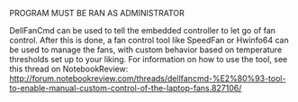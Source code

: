 PROGRAM MUST BE RAN AS ADMINISTRATOR

DellFanCmd can be used to tell the embedded controller to let go of fan control.  After this is done, a fan control tool like SpeedFan or Hwinfo64 can be used to manage the fans, with custom behavior based on temperature thresholds set up to your liking.  For information on how to use the tool, see this thread on NotebookReview:
http://forum.notebookreview.com/threads/dellfancmd-%E2%80%93-tool-to-enable-manual-custom-control-of-the-laptop-fans.827106/
